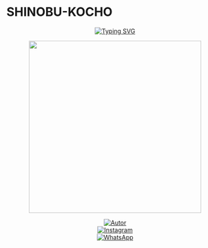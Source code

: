 # SHINOBU-KOCHO


<p align="center">
  <a href="https://github.com/ypsuke862">
    <img src="https://readme-typing-svg.demolab.com?font=Fira+Code&pause=1000&color=7A00C2&center=true&vCenter=true&width=435&lines=%F0%9D%98%9A%F0%9D%98%BD%F0%9D%98%B6%F0%9D%98%AA%F0%9D%98%BC%F0%9D%98%AF+%F0%9D%98%8A%F0%9D%98%B8%F0%9D%98%B2%F0%9D%98%B1%F0%9D%98%BE+%F0%9D%98%8F%F0%9D%98%AE%F0%9D%98%AD-%F0%9D%98%9C%F0%9D%98%8D;Power+By%3A+Danonino;Bot+en+desarrollo" alt="Typing SVG" />
  </a>
</p>

<p align="center">
  <img src="https://i.postimg.cc/bJ9qC47R/portada.jpg" width="400px">
</p>

<div align="center">
  
[![Autor](https://img.shields.io/badge/Autor-Nino%20chan-purple?style=for-the-badge)](https://github.com/ypsuke862)  
[![Instagram](https://img.shields.io/badge/@kob_dano_nino-E4405F?style=for-the-badge&logo=instagram&logoColor=white)](https://instagram.com/kob_dano_nino)  
[![WhatsApp](https://img.shields.io/badge/WhatsApp-25D366?style=for-the-badge&logo=whatsapp&logoColor=white)](https://wa.me/529992042946)

</div>